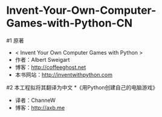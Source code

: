 Invent-Your-Own-Computer-Games-with-Python-CN
=============================================

#1 原著
* < Invent Your Own Computer Games with Python >
* 作者：Albert Sweigart
* 博客：http://coffeeghost.net
* 本书网站：http://inventwithpython.com

#2 本工程拟将其翻译为中文
*《用Python创建自己的电脑游戏》
* 译者：ChanneW
* 博客：http://axb.me


